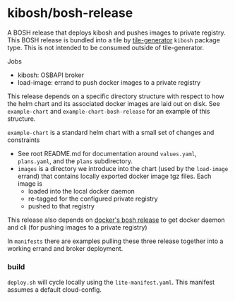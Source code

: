 # kibosh/bosh-release

A BOSH release that deploys kibosh and pushes images to private registry.
This BOSH release is bundled into a tile by
[tile-generator](https://github.com/cf-platform-eng/tile-generator/)
`kibosh` package type. This is not intended to be consumed outside of tile-generator.

Jobs
* kibosh: OSBAPI broker
* load-image: errand to push docker images to a private registry

This release depends on a specific directory structure with respect to how
the helm chart and its associated docker images are laid out on disk. See
`example-chart` and `example-chart-bosh-release` for an example of this
structure.

`example-chart` is a standard helm chart with a small set of changes and constraints
* See root README.md for documentation around `values.yaml`, `plans.yaml`, and the `plans` subdirectory.
* `images` is a directory we introduce into the chart (used by the `load-image` errand) that contains locally exported docker image tgz files.
  Each image is
    - loaded into the local docker daemon
    - re-tagged for the configured private registry
    - pushed to that registry

This release also depends on 
[docker's bosh release](https://github.com/cloudfoundry-incubator/docker-boshrelease/)
to get docker daemon and cli (for pushing images to a private registry) 

In `manifests` there are examples pulling these three release together
into a working errand and broker deployment.

### build

`deploy.sh` will cycle locally using the `lite-manifest.yaml`. This manifest assumes
a default cloud-config.
